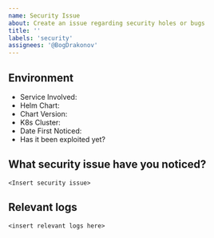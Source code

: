 ```yaml
---
name: Security Issue
about: Create an issue regarding security holes or bugs
title: ''
labels: 'security'
assignees: '@BogDrakonov'
---
```


Environment
-----------

* Service Involved: 
* Helm Chart: 
* Chart Version: 
* K8s Cluster:
* Date First Noticed: 
* Has it been exploited yet? 

What security issue have you noticed?
-------------------------------------
```
<Insert security issue>
```

Relevant logs
-------------
```
<insert relevant logs here>
```
